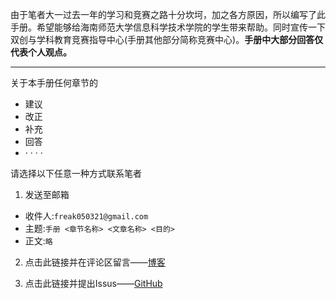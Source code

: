 由于笔者大一过去一年的学习和竞赛之路十分坎坷，加之各方原因，所以编写了此手册。希望能够给海南师范大学信息科学技术学院的学生带来帮助。同时宣传一下双创与学科教育竞赛指导中心(手册其他部分简称竞赛中心)。**手册中大部分回答仅代表个人观点。**

---

关于本手册任何章节的
- 建议
- 改正
- 补充
- 回答
- · · · · 

请选择以下任意一种方式联系笔者

1. 发送至邮箱
* 收件人:`freak050321@gmail.com`
* 主题:`手册 <章节名称> <文章名称> <目的>`
* 正文:`略`

2. 点击此链接并在评论区留言——[博客](https://freakk.love/freak/hnnu-ic-manual%e6%89%8b%e5%86%8c%e4%bf%a1%e6%81%af%e6%94%b6%e9%9b%86/)

3. 点击此链接并提出Issus——[GitHub](https://github.com/Freakz3z/HNNU-IC-Manual)
